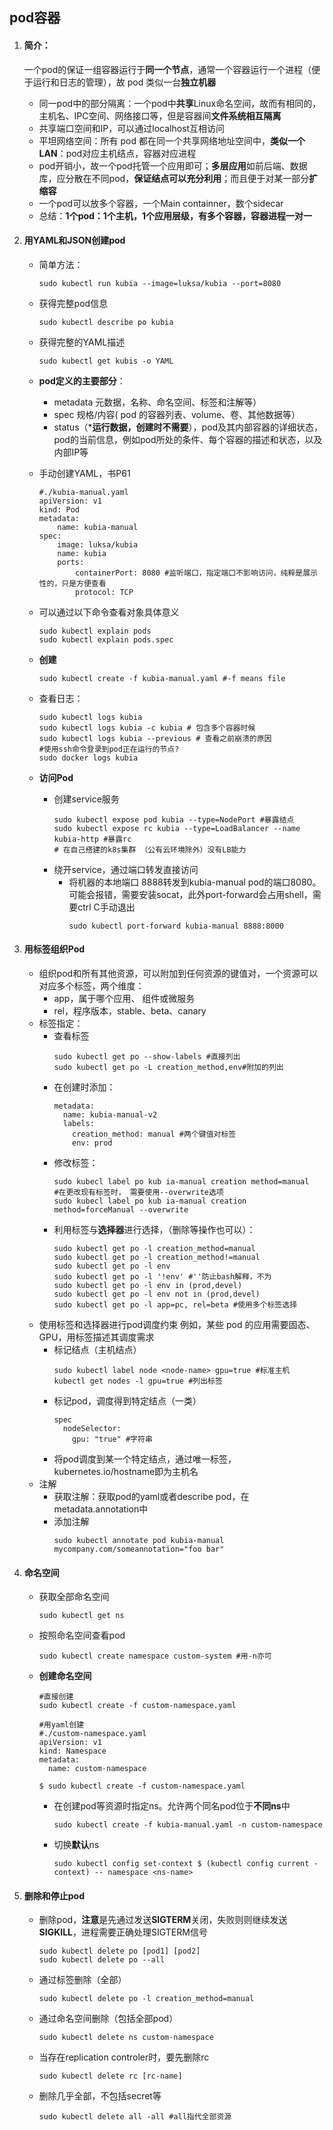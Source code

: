## **pod容器**

1. #### 简介：
    一个pod的保证一组容器运行于**同一个节点**，通常一个容器运行一个进程（便于运行和日志的管理），故 pod 类似一台**独立机器**
    * 同一pod中的部分隔离：一个pod中**共享**Linux命名空间，故而有相同的，主机名、IPC空间、网络接口等，但是容器间**文件系统相互隔离**
    * 共享端口空间和IP，可以通过localhost互相访问
    * 平坦网络空间：所有 pod 都在同一个共享网络地址空间中，**类似一个LAN**：pod对应主机结点，容器对应进程
    * pod开销小，故一个pod托管一个应用即可；**多层应用**如前后端、数据库，应分散在不同pod，**保证结点可以充分利用**；而且便于对某一部分**扩缩容**
    * 一个pod可以放多个容器，一个Main containner，数个sidecar
    * 总结：**1个pod：1个主机，1个应用层级，有多个容器，容器进程一对一**

2. #### 用YAML和JSON创建pod
    * 简单方法：
        ```shell
        sudo kubectl run kubia --image=luksa/kubia --port=8080
        ```
    * 获得完整pod信息
        ```
        sudo kubectl describe po kubia
        ```
    * 获得完整的YAML描述
        ```
        sudo kubectl get kubis -o YAML
        ```
    * **pod定义的主要部分**：
        * metadata 元数据，名称、命名空间、标签和注解等）
        * spec 规格/内容( pod 的容器列表、volume、卷、其他数据等）
        * status（***运行数据，创建时不需要**），pod及其内部容器的详细状态，pod的当前信息，例如pod所处的条件、每个容器的描述和状态，以及内部IP等
    * 手动创建YAML，书P61
        ```shell
        #./kubia-manual.yaml
        apiVersion: v1
        kind: Pod
        metadata:
            name: kubia-manual
        spec: 
            image: luksa/kubia
            name: kubia 
            ports:
                containerPort: 8080 #监听端口，指定端口不影响访问，纯粹是展示性的，只是方便查看
                protocol: TCP
        ```
        
    * 可以通过以下命令查看对象具体意义
        ```
        sudo kubectl explain pods
        sudo kubectl explain pods.spec
        ```
    * **创建**
        ```
        sudo kubectl create -f kubia-manual.yaml #-f means file
        ```
    
    * 查看日志：
        ```
        sudo kubectl logs kubia
        sudo kubectl logs kubia -c kubia # 包含多个容器时候
        sudo kubectl logs kubia --previous # 查看之前崩溃的原因
        #使用ssh命令登录到pod正在运行的节点?
        sudo docker logs kubia
        ```

    * **访问Pod**
        * 创建service服务
            ```
            sudo kubectl expose pod kubia --type=NodePort #暴露结点
            sudo kubectl expose rc kubia --type=LoadBalancer --name kubia-http #暴露rc
            # 在自己搭建的k8s集群 （公有云环境除外）没有LB能力
            ```
        * 绕开service，通过端口转发直接访问
            * 将机器的本地端口 8888转发到kubia-manual pod的端口8080。可能会报错，需要安装socat，此外port-forward会占用shell，需要ctrl C手动退出
                ```
                sudo kubectl port-forward kubia-manual 8888:8000
                ```
            
3. #### 用标签组织Pod
    * 组织pod和所有其他资源，可以附加到任何资源的键值对，一个资源可以对应多个标签，两个维度：
        * app，属于哪个应用、 组件或微服务
        * rel，程序版本，stable、beta、canary
    * 标签指定：
        * 查看标签
            ```
            sudo kubectl get po --show-labels #直接列出
            sudo kubectl get po -L creation_method,env#附加的列出
            ```
        * 在创建时添加：
            ```
            metadata:
              name: kubia-manual-v2
              labels:
                creation_method: manual #两个键值对标签
                env: prod            
            ```
        * 修改标签：
            ```
            sudo kubecl label po kub ia-manual creation method=manual
            #在更改现有标签时， 需要使用--overwrite选项
            sudo kubecl label po kub ia-manual creation method=forceManual --overwrite
            ```
        * 利用标签与**选择器**进行选择，（删除等操作也可以）：
            ```
            sudo kubectl get po -l creation_method=manual
            sudo kubectl get po -l creation_method!=manual
            sudo kubectl get po -l env
            sudo kubectl get po -l '!env' #''防止bash解释，不为
            sudo kubectl get po -l env in (prod,devel)
            sudo kubectl get po -l env not in (prod,devel)
            sudo kubectl get po -l app=pc, rel=beta #使用多个标签选择
            ```
    * 使用标签和选择器进行pod调度约束
        例如，某些 pod 的应用需要固态、GPU，用标签描述其调度需求
        * 标记结点（主机结点）
            ```
            sudo kubectl label node <node-name> gpu=true #标准主机
            kubectl get nodes -l gpu=true #列出标签
            ```
        * 标记pod，调度得到特定结点（一类）
            ```
            spec
              nodeSelector:
                gpu: "true" #字符串
            ```
        * 将pod调度到某一个特定结点，通过唯一标签，kubernetes.io/hostname即为主机名
    * 注解
        * 获取注解：获取pod的yaml或者describe pod，在metadata.annotation中
        * 添加注解
            ```
            sudo kubectl annotate pod kubia-manual mycompany.com/someannotation="foo bar"
            ```
4. #### 命名空间
    * 获取全部命名空间
        ```
        sudo kubectl get ns
        ```
    * 按照命名空间查看pod
        ```
        sudo kubectl create namespace custom-system #用-n亦可
        ```
    * **创建命名空间**
        ```
        #直接创建
        sudo kubectl create -f custom-namespace.yaml
        ```
        ``` 
        #用yaml创建
        #./custom-namespace.yaml
        apiVersion: v1
        kind: Namespace
        metadata: 
          name: custom-namespace
        
        $ sudo kubectl create -f custom-namespace.yaml 
        ```
        * 在创建pod等资源时指定ns。允许两个同名pod位于**不同ns**中
            ```
            sudo kubectl create -f kubia-manual.yaml -n custom-namespace
            ```
        * 切换**默认**ns
            ```
            sudo kubectl config set-context $ (kubectl config current -context) -- namespace <ns-name>
            ```
5. #### 删除和停止pod
    * 删除pod，**注意**是先通过发送**SIGTERM**关闭，失败则则继续发送**SIGKILL**，进程需要正确处理SIGTERM信号
        ```shell
        sudo kubectl delete po [pod1] [pod2]
        sudo kubectl delete po --all
        ```
    * 通过标签删除（全部）
        ```shell
        sudo kubectl delete po -l creation_method=manual
        ```
    * 通过命名空间删除（包括全部pod）
        ```shell
        sudo kubectl delete ns custom-namespace
        ```
    * 当存在replication controler时，要先删除rc
        ```shell
        sudo kubectl delete rc [rc-name]
        ```
    * 删除几乎全部，不包括secret等
        ```
        sudo kubectl delete all -all #all指代全部资源
        ```
        